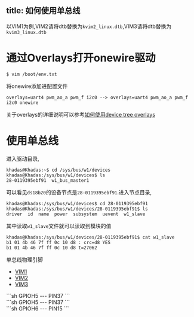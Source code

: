 title: 如何使用单总线
---

以VIM1为例,VIM2请将dtb替换为`kvim2_linux.dtb`,VIM3请将dtb替换为`kvim3_linux.dtb`

# 通过Overlays打开onewire驱动

```shell
$ vim /boot/env.txt
```

将onewire添加进配置文件

```shell
overlays=uart4 pwm_ao_a pwm_f i2c0 --> overlays=uart4 pwm_ao_a pwm_f i2c0 onewire
```

关于overlays的详细说明可以参考[如何使用device tree overlays](/zh-cn/vim1/HowToUseDeviceTreeOverlay.html)

# 使用单总线

进入驱动目录,

```shell
khadas@Khadas:~$ cd /sys/bus/w1/devices
khadas@Khadas:/sys/bus/w1/devices$ ls
28-0119395ebf91  w1_bus_master1
```
可以看见`ds18b20`的设备节点是`28-0119395ebf91`.进入节点目录,

```shell
khadas@Khadas:/sys/bus/w1/devices$ cd 28-0119395ebf91
khadas@Khadas:/sys/bus/w1/devices/28-0119395ebf91$ ls
driver  id  name  power  subsystem  uevent  w1_slave
```

其中读取`w1_slave`文件就可以读取到模块的值

```shell
khadas@Khadas:/sys/bus/w1/devices/28-0119395ebf91$ cat w1_slave 
b1 01 4b 46 7f ff 0c 10 d8 : crc=d8 YES
b1 01 4b 46 7f ff 0c 10 d8 t=27062
```

单总线物理引脚


<ul class="nav nav-tabs ul-code" id="myTab" role="tablist">
  <li class="nav-item" role="presentation">
    <a class="nav-link active" id="home-tab" data-toggle="tab" href="#vim1-phy" role="tab" aria-controls="vim1" aria-selected="true">VIM1</a>
  </li>
  <li class="nav-item" role="presentation">
    <a class="nav-link" id="profile-tab" data-toggle="tab" href="#vim2-phy" role="tab" aria-controls="vim2" aria-selected="false">VIM2</a>
  </li>
  <li class="nav-item" role="presentation">
    <a class="nav-link" id="contact-tab" data-toggle="tab" href="#vim3-phy" role="tab" aria-controls="vim3" aria-selected="false">VIM3</a>
  </li>
</ul>
<div class="tab-content" id="myTabContent">
  <div class="tab-pane fade show active" id="vim1-phy" role="tabpanel" aria-labelledby="vim1-tab">
  ```sh
  GPIOH5   --- PIN37
  ```
  </div>
  <div class="tab-pane fade" id="vim2-phy" role="tabpanel" aria-labelledby="vim2-tab">
  ```sh
  GPIOH5   --- PIN37
  ```
  </div>
  <div class="tab-pane fade" id="vim3-phy" role="tabpanel" aria-labelledby="vim3-tab">
  ```sh
  GPIOH6   --- PIN15
  ```
  </div>
</div>

